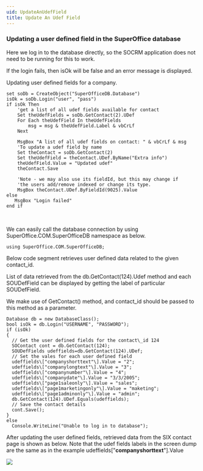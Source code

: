 ```yaml
---
uid: UpdateAnUdefField
title: Update An Udef Field
---
```



### Updating a user defined field in the SuperOffice database

Here we log in to the database directly, so the SOCRM application does not need to be running for this to work.

If the login fails, then isOk will be false and an error message is displayed.

Updating user defined fields for a company.

```
set soDb = CreateObject("SuperOfficeDB.Database")
isOk = soDb.Login("user", "pass")
if isOk Then
    'get a list of all udef fields available for contact
    Set theUdefFields = soDb.GetContact(2).UDef
    For Each theUdefField In theUdefFields
        msg = msg & theUdefField.Label & vbCrLf
    Next
   
    MsgBox "A list of all udef fields on contact: " & vbCrLf & msg
    'To update a udef field by name
    Set theContact = soDb.GetContact(2)
    Set theUdefField = theContact.UDef.ByName("Extra info")
    theUdefField.Value = "Updated udef"
    theContact.Save
    
    'Note - we may also use its fieldId, but this may change if
    'the users add/remove indexed or change its type.
    MsgBox theContact.UDef.ByFieldId(9025).Value
else
   MsgBox "Login failed"
end if
```

 

We can easily call the database connection by using SuperOffice.COM.SuperOfficeDB namespace as below.

```
using SuperOffice.COM.SuperOfficeDB;
```

Below code segment retrieves user defined data related to the given contact\_id.

List of data retrieved from the db.GetContact(124).Udef method and each SOUDefField can be displayed by getting the label of particular SOUDefField.

We make use of GetContact() method, and contact\_id should be passed to this method as a parameter.

```
Database db = new DatabaseClass();
bool isOk = db.Login("USERNAME", "PASSWORD");
if (isOk)
{
  // Get the user defined fields for the contact\_id 124
  SOContact cont = db.GetContact(124);
  SOUDefFields udeffields=db.GetContact(124).UDef;
  // Set the vales for each user defined field
  udeffields\["companyshorttext"\].Value = "2";
  udeffields\["companylongtext"\].Value = "3";
  udeffields\["companynumber"\].Value = "4";
  udeffields\["companydate"\].Value = "3/3/2005";
  udeffields\["page1saleonly"\].Value = "sales";
  udeffields\["page1marketingonly"\].Value = "maketing";
  udeffields\["page1adminonly"\].Value = "admin";
  db.GetContact(124).UDef.Equals(udeffields);
  // Save the contact details
  cont.Save();
}
else
  Console.WriteLine("Unable to log in to database");
```

After updating the user defined fields, retrieved data from the SIX contact page is shown as below. Note that the udef fields labels in the screen dump are the same as in the example udeffields\["**companyshorttext**"\].Value

![](../images/UdefUpdate.JPG)
